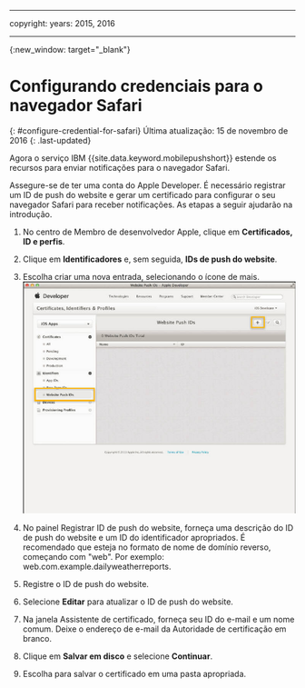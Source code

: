 
---

copyright:
 years: 2015, 2016

---

{:new_window: target="_blank"}
# Configurando credenciais para o navegador Safari
{: #configure-credential-for-safari}
Última atualização: 15 de novembro de 2016
{: .last-updated}

Agora o serviço IBM
{{site.data.keyword.mobilepushshort}}
estende os recursos para enviar notificações para o navegador Safari. 

Assegure-se de ter uma conta do Apple Developer. É necessário
registrar um ID de push do website e gerar um certificado para
configurar o seu navegador Safari para receber notificações. As
etapas a seguir ajudarão na introdução.

1. No centro de Membro de desenvolvedor Apple, clique em
**Certificados, ID e perfis**. 
2. Clique em **Identificadores** e, sem
seguida, **IDs de push do website**.
3. Escolha criar uma nova entrada, selecionando o ícone de
mais.
  ![painel Push](images/safari_1.jpg)

4. No painel Registrar ID de push do website, forneça uma
descrição do ID de push do website e um ID do identificador
apropriados. É recomendado que esteja no formato de nome de domínio
reverso, começando com "web". Por exemplo:
web.com.example.dailyweatherreports.
5. Registre o ID de push do website.
6. Selecione **Editar** para atualizar o ID
de push do website.
7. Na janela Assistente de certificado, forneça seu ID do
e-mail e um nome comum. Deixe o endereço de e-mail da Autoridade
de certificação em branco.
8. Clique em **Salvar em disco** e
selecione **Continuar**.
9. Escolha para salvar o certificado em uma pasta
apropriada.

 

